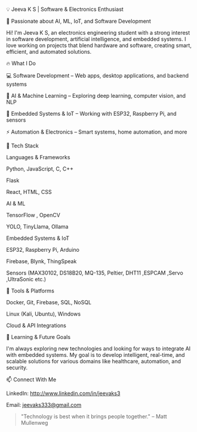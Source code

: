 💡 Jeeva K S | Software & Electronics Enthusiast

🚀 Passionate about AI, ML, IoT, and Software Development

Hi! I'm Jeeva K S, an electronics engineering student with a strong interest in software development, artificial intelligence, and embedded systems. I love working on projects that blend hardware and software, creating smart, efficient, and automated solutions.

🔥 What I Do

💻 Software Development – Web apps, desktop applications, and backend systems

🤖 AI & Machine Learning – Exploring deep learning, computer vision, and NLP

🔌 Embedded Systems & IoT – Working with ESP32, Raspberry Pi, and sensors

⚡ Automation & Electronics – Smart systems, home automation, and more


🚀 Tech Stack

Languages & Frameworks

Python, JavaScript, C, C++

Flask

React, HTML, CSS

AI & ML

TensorFlow , OpenCV

YOLO, TinyLlama, Ollama

Embedded Systems & IoT

ESP32, Raspberry Pi, Arduino

Firebase, Blynk, ThingSpeak

Sensors (MAX30102, DS18B20, MQ-135, Peltier, DHT11 ,ESPCAM ,Servo ,UltraSonic etc.)


🔧 Tools & Platforms

Docker, Git, Firebase, SQL, NoSQL

Linux (Kali, Ubuntu), Windows

Cloud & API Integrations


🌱 Learning & Future Goals

I'm always exploring new technologies and looking for ways to integrate AI with embedded systems. My goal is to develop intelligent, real-time, and scalable solutions for various domains like healthcare, automation, and security.

📫 Connect With Me

LinkedIn: http://www.linkedin.com/in/jeevaks3

Email: jeevaks333@gmail.com


> "Technology is best when it brings people together." – Matt Mullenweg
